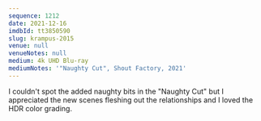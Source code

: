 ```yaml
---
sequence: 1212
date: 2021-12-16
imdbId: tt3850590
slug: krampus-2015
venue: null
venueNotes: null
medium: 4k UHD Blu-ray
mediumNotes: '"Naughty Cut", Shout Factory, 2021'
---
```


I couldn't spot the added naughty bits in the "Naughty Cut" but I appreciated the new scenes fleshing out the relationships and I loved the HDR color grading.
